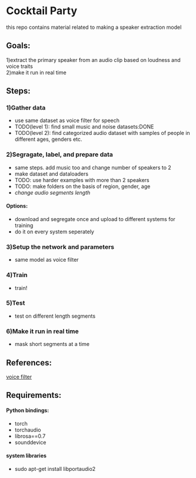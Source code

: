 
# Cocktail Party
this repo contains material related to making a speaker extraction model

## Goals:
1)extract the primary speaker from an audio clip based on loudness and voice traits   
2)make it run in real time

## Steps:
### 1)Gather data
- use same dataset as voice filter for speech
- TODO(level 1): find small music and noise datasets:DONE
- TODO(level 2): find categorized audio dataset with samples of people in different ages, genders etc.
### 2)Segragate, label, and prepare data
- same steps. add music too and change number of speakers to 2
- make dataset and dataloaders
- TODO: use harder examples with more than 2 speakers
- TODO: make folders on the basis of region, gender, age
- _change audio segments length_
#### Options:
- download and segregate once and upload to different systems for training
- do it on every system seperately
### 3)Setup the network and parameters
- same model as voice filter
### 4)Train
- train!
### 5)Test
- test on different length segments
### 6)Make it run in real time
- mask short segments at a time 

## References:
[voice filter](https://google.github.io/speaker-id/publications/VoiceFilter/)

## Requirements:
#### Python bindings:
- torch
- torchaudio
- librosa==0.7
- sounddevice

#### system libraries
- sudo apt-get install libportaudio2